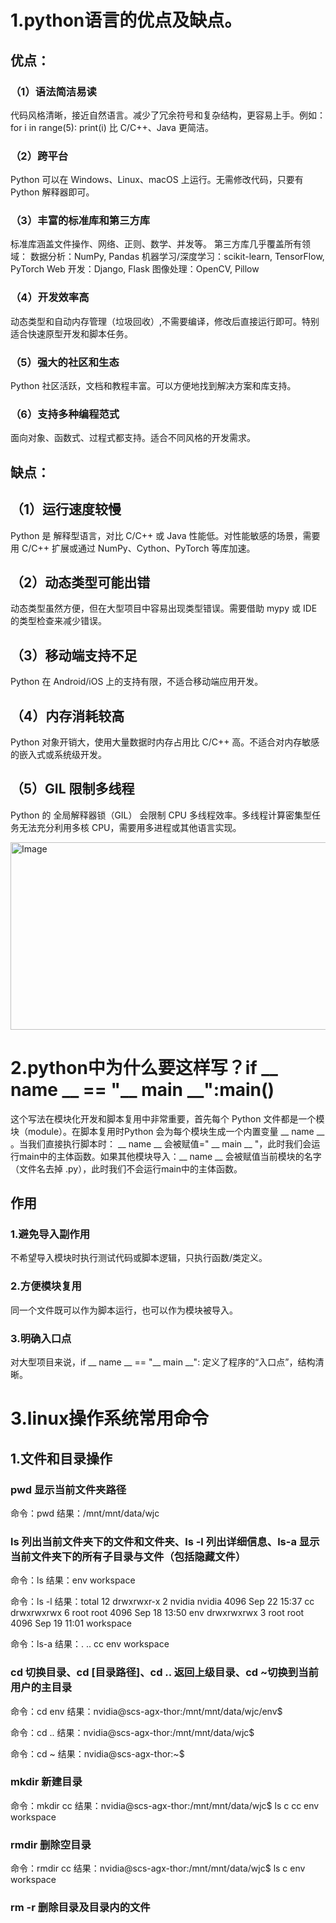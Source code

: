 # 1.python语言的优点及缺点。
## 优点：
### （1）语法简洁易读
代码风格清晰，接近自然语言。减少了冗余符号和复杂结构，更容易上手。例如：
for i in range(5):
    print(i)
比 C/C++、Java 更简洁。
### （2）跨平台
Python 可以在 Windows、Linux、macOS 上运行。无需修改代码，只要有 Python 解释器即可。
### （3）丰富的标准库和第三方库
标准库涵盖文件操作、网络、正则、数学、并发等。
第三方库几乎覆盖所有领域：
   数据分析：NumPy, Pandas
   机器学习/深度学习：scikit-learn, TensorFlow, PyTorch
   Web 开发：Django, Flask
   图像处理：OpenCV, Pillow
### （4）开发效率高
动态类型和自动内存管理（垃圾回收）,不需要编译，修改后直接运行即可。特别适合快速原型开发和脚本任务。
### （5）强大的社区和生态
Python 社区活跃，文档和教程丰富。可以方便地找到解决方案和库支持。
### （6）支持多种编程范式
面向对象、函数式、过程式都支持。适合不同风格的开发需求。


## 缺点：
## （1）运行速度较慢
Python 是 解释型语言，对比 C/C++ 或 Java 性能低。对性能敏感的场景，需要用 C/C++ 扩展或通过 NumPy、Cython、PyTorch 等库加速。
## （2）动态类型可能出错
动态类型虽然方便，但在大型项目中容易出现类型错误。需要借助 mypy 或 IDE 的类型检查来减少错误。
## （3）移动端支持不足
Python 在 Android/iOS 上的支持有限，不适合移动端应用开发。
## （4）内存消耗较高
Python 对象开销大，使用大量数据时内存占用比 C/C++ 高。不适合对内存敏感的嵌入式或系统级开发。
## （5）GIL 限制多线程
Python 的 全局解释器锁（GIL） 会限制 CPU 多线程效率。多线程计算密集型任务无法充分利用多核 CPU，需要用多进程或其他语言实现。

<img width="613" height="300" alt="Image" src="https://github.com/user-attachments/assets/a43cce4f-c96d-498a-971d-66e1084fcb1d" />

# 2.python中为什么要这样写？if  __ name __ == "__ main __":main()
这个写法在模块化开发和脚本复用中非常重要，首先每个 Python 文件都是一个模块（module）。在脚本复用时Python 会为每个模块生成一个内置变量  __ name __ 。当我们直接执行脚本时： __ name __ 会被赋值=" __ main __ "，此时我们会运行main中的主体函数。如果其他模块导入：__ name __ 会被赋值当前模块的名字 （文件名去掉 .py），此时我们不会运行main中的主体函数。

## 作用
### 1.避免导入副作用
不希望导入模块时执行测试代码或脚本逻辑，只执行函数/类定义。
### 2.方便模块复用
同一个文件既可以作为脚本运行，也可以作为模块被导入。
### 3.明确入口点
对大型项目来说，if __ name __ == "__ main __": 定义了程序的“入口点”，结构清晰。

# 3.linux操作系统常用命令
## 1.文件和目录操作
### pwd 显示当前文件夹路径
命令：pwd
结果：/mnt/mnt/data/wjc
### ls 列出当前文件夹下的文件和文件夹、ls -l 列出详细信息、ls-a 显示当前文件夹下的所有子目录与文件（包括隐藏文件）
命令：ls
结果：env  workspace

命令：ls -l
结果：total 12
drwxrwxr-x 2 nvidia nvidia 4096 Sep 22 15:37 cc
drwxrwxrwx 6 root   root   4096 Sep 18 13:50 env
drwxrwxrwx 3 root   root   4096 Sep 19 11:01 workspace

命令：ls-a
结果：.  ..  cc  env  workspace
### cd 切换目录、cd [目录路径]、cd .. 返回上级目录、cd ~切换到当前用户的主目录
命令：cd env
结果：nvidia@scs-agx-thor:/mnt/mnt/data/wjc/env$ 

命令：cd ..
结果：nvidia@scs-agx-thor:/mnt/mnt/data/wjc$

命令：cd ~
结果：nvidia@scs-agx-thor:~$ 
### mkdir 新建目录
命令：mkdir cc
结果：nvidia@scs-agx-thor:/mnt/mnt/data/wjc$ ls
c  cc  env  workspace
### rmdir  删除空目录
命令：rmdir cc
结果：nvidia@scs-agx-thor:/mnt/mnt/data/wjc$ ls
c  env  workspace
### rm -r 删除目录及目录内的文件



